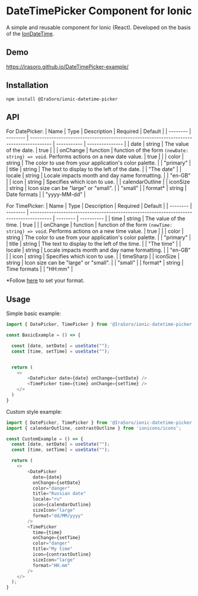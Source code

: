 # DateTimePicker Component for Ionic

A simple and reusable component for Ionic (React). Developed on the basis of the [IonDateTime](https://ionicframework.com/docs/api/datetime).

## Demo

<https://irasoro.github.io/DateTimePicker-example/>

## Installation

```shell
npm install @IraSoro/ionic-datetime-picker
```

## API

For DatePicker:
| Name     | Type     | Description                                                                             | Required    | Default         |
| -------- | -------- | --------------------------------------------------------------------------------------- | ----------- | --------------- |
| date     | string   | The value of the date.                                                                  | true        |                 |
| onChange | function | function of the form `(newDate: string) => void`. Performs actions on a new date value. | true        |                 |
| color    | string   | The color to use from your application's color palette.                                 |             | "primary"       |
| title    | string   | The text to display to the left of the date.                                            |             | "The date"      |
| locale   | string   | Locale impacts month and day name formatting.                                           |             | "en-GB"         |
| icon     | string   | Specifies which icon to use.                                                            |             | calendarOutline |
| iconSize | string   | Icon size can be "large" or "small".                                                    |             | "small"         |
| format*  | string   | Date formats                                                                            |             | "yyyy-MM-dd"    |

For TimePicker:
| Name     | Type     | Description                                                                             | Required | Default    |
| -------- | -------- | --------------------------------------------------------------------------------------- | -------- | ---------- |
| time     | string   | The value of the time.                                                                  | true     |            |
| onChange | function | function of the form `(newTime: string) => void`. Performs actions on a new time value. | true     |            |
| color    | string   | The color to use from your application's color palette.                                 |          | "primary"  |
| title    | string   | The text to display to the left of the time.                                            |          | "The time" |
| locale   | string   | Locale impacts month and day name formatting.                                           |          | "en-GB"    |
| icon     | string   | Specifies which icon to use.                                                            |          | timeSharp  |
| iconSize | string   | Icon size can be "large" or "small".                                                    |          | "small"    |
| format*  | string   | Time formats                                                                            |          | "HH:mm"    |

*Follow [here](https://date-fns-interactive.netlify.app/) to set your format.

## Usage

Simple basic example:

```js
import { DatePicker, TimePicker } from '@IraSoro/ionic-datetime-picker';

const BasicExample = () => {

  const [date, setDate] = useState("");
  const [time, setTime] = useState("");


  return (
    <>
        <DatePicker date={date} onChange={setDate} />
        <TimePicker time={time} onChange={setTime} />
    </>
  )
}
```

Custom style example:

```js
import { DatePicker, TimePicker } from '@IraSoro/ionic-datetime-picker';
import { calendarOutline, contrastOutline } from 'ionicons/icons';

const CustomExample = () => {
  const [date, setDate] = useState("");
  const [time, setTime] = useState("");

  return (
    <>
        <DatePicker
          date={date}
          onChange={setDate}
          color="danger"
          title="Russian date"
          locale="ru"
          icon={calendarOutline}
          sizeIcon="large"
          format="dd/MM/yyyy"
        />
        <TimePicker
          time={time}
          onChange={setTime}
          color="danger"
          title="My time"
          icon={contrastOutline}
          sizeIcon="large"
          format="HH.mm"
        />
    </>
  );
}
```
